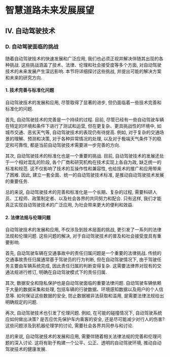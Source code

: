 # 智慧道路未来发展展望

## IV. 自动驾驶技术

### D. 自动驾驶面临的挑战

随着自动驾驶技术的快速发展和广泛应用, 我们也必须正视并解决伴随其出现的各种挑战.
这些挑战涵盖了技术、法律、伦理和社会接受度等多个方面, 对自动驾驶技术的未来发展产生深远影响.
本节将详细探讨这些挑战, 并提出可能的解决方案和未来的研究方向.

#### 1. 技术完善与标准化问题

自动驾驶技术的发展和应用, 尽管取得了显著的进步, 但仍面临着一些技术完善和标准化的问题.

首先, 自动驾驶技术的完善是一个持续的过程.
目前, 尽管已经有一些自动驾驶车辆在特定的环境和条件下进行了测试和运营, 但在更复杂、更具挑战性的环境中, 如城市交通、恶劣天气等, 自动驾驶技术的表现仍有待提高.
例如, 对于复杂的交通场景的理解、预测和决策, 对于各种异常情况的处理, 以及对于极端天气条件下的稳定和可靠性, 都是当前自动驾驶技术需要进一步完善的方向.

其次, 自动驾驶技术的标准化也是一个重要的挑战.
目前, 自动驾驶技术的发展还处于一个相对混乱的阶段, 各个厂商和研究机构在技术实现上各自为政, 缺乏统一的标准和规范.
这不仅影响了技术的互操作性和兼容性, 也给技术的推广和应用带来了困难.
因此, 建立一套全面、统一的自动驾驶技术标准, 是推动自动驾驶技术发展的重要任务.

总的来说, 自动驾驶技术的完善和标准化是一个长期、复杂的过程, 需要科研人员、工程师、政策制定者、以及社会各界的共同努力和配合.
只有这样, 我们才能真正实现自动驾驶技术的广泛应用, 为社会带来更大的便利和效益.

#### 2. 法律法规与伦理问题

自动驾驶技术的发展和应用, 不仅涉及到技术层面的挑战, 更引发了一系列的法律法规和伦理问题.
这些问题的解决, 对于自动驾驶技术的普及和社会接受度具有重要影响.

首先, 自动驾驶车辆在交通事故中的责任归属问题是一个重要的法律挑战.
传统的交通事故责任归属通常基于驾驶员的行为判断, 但在自动驾驶情况下, 由于驾驶任务主要由车辆系统完成, 因此责任归属的判断变得复杂.
这需要法律界对现有的交通法规进行修订, 明确在自动驾驶模式下的责任归属.

其次, 数据安全和隐私保护也是自动驾驶面临的重要法律问题.
自动驾驶车辆依赖于大量的数据采集和处理, 包括车辆的行驶数据、环境感知数据以及用户的个人信息等.
如何保证这些数据的安全, 防止数据被非法获取和滥用, 是需要法律法规给出明确规定的问题.

再次, 自动驾驶技术也引发了伦理问题.
例如, 在可能的碰撞情况下, 自动驾驶系统应如何做出决策?
是否应优先保护车内乘客的安全, 还是尽可能减少对行人的伤害?
这些问题涉及到机器伦理学的讨论, 需要社会各界共同参与和讨论.

总的来说, 自动驾驶技术的发展和应用, 需要伴随着相关法律法规的完善和伦理问题的深入讨论.
这将有助于构建一个公平、公正、透明的自动驾驶环境, 推动自动驾驶技术的健康发展.
